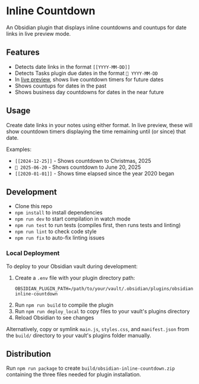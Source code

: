 # Inline Countdown

An Obsidian plugin that displays inline countdowns and countups for date links in live preview mode.

## Features

- Detects date links in the format `[[YYYY-MM-DD]]`
- Detects Tasks plugin due dates in the format `📅 YYYY-MM-DD`
- In [live preview](https://help.obsidian.md/edit-and-read#Live+Preview), shows live countdown timers for future dates
- Shows countups for dates in the past
- Shows business day countdowns for dates in the near future

## Usage

Create date links in your notes using either format. In live preview, these will show countdown timers displaying the time remaining until (or since) that date.

Examples:

- `[[2024-12-25]]` - Shows countdown to Christmas, 2025
- `📅 2025-06-20` - Shows countdown to June 20, 2025
- `[[2020-01-01]]` - Shows time elapsed since the year 2020 began

## Development

- Clone this repo
- `npm install` to install dependencies
- `npm run dev` to start compilation in watch mode
- `npm run test` to run tests (compiles first, then runs tests and linting)
- `npm run lint` to check code style
- `npm run fix` to auto-fix linting issues

### Local Deployment

To deploy to your Obsidian vault during development:

1. Create a `.env` file with your plugin directory path:
   ```
   OBSIDIAN_PLUGIN_PATH=/path/to/your/vault/.obsidian/plugins/obsidian-inline-countdown
   ```
2. Run `npm run build` to compile the plugin
3. Run `npm run deploy_local` to copy files to your vault's plugins directory
4. Reload Obsidian to see changes

Alternatively, copy or symlink `main.js`, `styles.css`, and `manifest.json` from the `build/` directory to your vault's plugins folder manually.

## Distribution

Run `npm run package` to create `build/obsidian-inline-countdown.zip` containing the three files needed for plugin installation.
